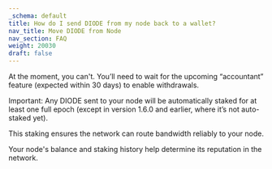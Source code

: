 ```yaml
---
_schema: default
title: How do I send DIODE from my node back to a wallet?
nav_title: Move DIODE from Node
nav_section: FAQ
weight: 20030
draft: false
---
```

At the moment, you can't. You’ll need to wait for the upcoming “accountant” feature (expected within 30 days) to enable withdrawals.

Important: Any DIODE sent to your node will be automatically staked for at least one full epoch (except in version 1.6.0 and earlier, where it’s not auto-staked yet).

This staking ensures the network can route bandwidth reliably to your node.

Your node's balance and staking history help determine its reputation in the network.